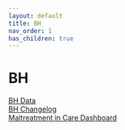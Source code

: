 ```yaml
---
layout: default
title: BH
nav_order: 1
has_children: true
---
```


# BH

[BH Data](bhData.md)  
[BH Changelog](CHANGELOG.md)  
[Maltreatment in Care Dashboard](maltreatmentInCareDashboard.md)  
